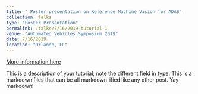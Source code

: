 ```yaml
---
title: " Poster presentation on Reference Machine Vision for ADAS"
collection: talks
type: "Poster Presentation"
permalink: /talks/7/16/2019-tutorial-1
venue: "Automated Vehicles Symposium 2019"
date: 7/16/2019
location: "Orlando, FL"
---
```


[More information here](https://s36.a2zinc.net/clients/auvsi/avs2019/Public/SessionDetails.aspx?FromPage=Sessions.aspx&SessionID=3312&SessionDateID=45)

This is a description of your tutorial, note the different field in type. This is a markdown files that can be all markdown-ified like any other post. Yay markdown!
